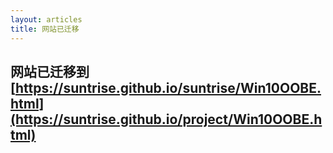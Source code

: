 ```yaml
---
layout: articles
title: 网站已迁移
---
```


## 网站已迁移到 [https://suntrise.github.io/suntrise/Win10OOBE.html](https://suntrise.github.io/project/Win10OOBE.html)
